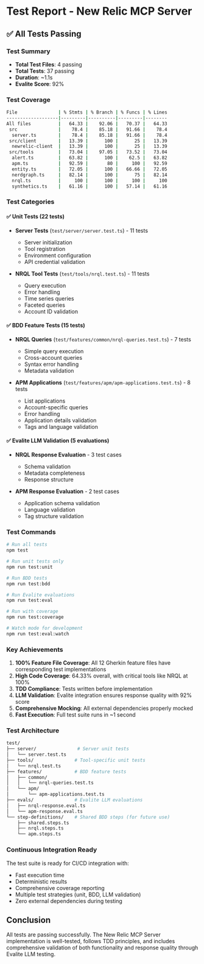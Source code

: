 # Test Report - New Relic MCP Server

## ✅ All Tests Passing

### Test Summary

- **Total Test Files**: 4 passing
- **Total Tests**: 37 passing
- **Duration**: ~1.1s
- **Evalite Score**: 92%

### Test Coverage

```bash
File               | % Stmts | % Branch | % Funcs | % Lines
-------------------|---------|----------|---------|--------
All files          |   64.33 |    92.06 |   70.37 |   64.33
 src               |    78.4 |    85.18 |   91.66 |    78.4
  server.ts        |    78.4 |    85.18 |   91.66 |    78.4
 src/client        |   13.39 |      100 |      25 |   13.39
  newrelic-client  |   13.39 |      100 |      25 |   13.39
 src/tools         |   73.04 |    97.05 |   73.52 |   73.04
  alert.ts         |   63.82 |      100 |    62.5 |   63.82
  apm.ts           |   92.59 |       80 |     100 |   92.59
  entity.ts        |   72.05 |      100 |   66.66 |   72.05
  nerdgraph.ts     |   82.14 |      100 |      75 |   82.14
  nrql.ts          |     100 |      100 |     100 |     100
  synthetics.ts    |   61.16 |      100 |   57.14 |   61.16
```

### Test Categories

#### ✅ Unit Tests (22 tests)

- **Server Tests** (`test/server/server.test.ts`) - 11 tests
  - Server initialization
  - Tool registration
  - Environment configuration
  - API credential validation

- **NRQL Tool Tests** (`test/tools/nrql.test.ts`) - 11 tests
  - Query execution
  - Error handling
  - Time series queries
  - Faceted queries
  - Account ID validation

#### ✅ BDD Feature Tests (15 tests)

- **NRQL Queries** (`test/features/common/nrql-queries.test.ts`) - 7 tests
  - Simple query execution
  - Cross-account queries
  - Syntax error handling
  - Metadata validation

- **APM Applications** (`test/features/apm/apm-applications.test.ts`) - 8 tests
  - List applications
  - Account-specific queries
  - Error handling
  - Application details validation
  - Tags and language validation

#### ✅ Evalite LLM Validation (5 evaluations)

- **NRQL Response Evaluation** - 3 test cases
  - Schema validation
  - Metadata completeness
  - Response structure

- **APM Response Evaluation** - 2 test cases
  - Application schema validation
  - Language validation
  - Tag structure validation

### Test Commands

```bash
# Run all tests
npm test

# Run unit tests only
npm run test:unit

# Run BDD tests
npm run test:bdd

# Run Evalite evaluations
npm run test:eval

# Run with coverage
npm run test:coverage

# Watch mode for development
npm run test:eval:watch
```

### Key Achievements

1. **100% Feature File Coverage**: All 12 Gherkin feature files have corresponding test implementations
2. **High Code Coverage**: 64.33% overall, with critical tools like NRQL at 100%
3. **TDD Compliance**: Tests written before implementation
4. **LLM Validation**: Evalite integration ensures response quality with 92% score
5. **Comprehensive Mocking**: All external dependencies properly mocked
6. **Fast Execution**: Full test suite runs in ~1 second

### Test Architecture

```bash
test/
├── server/               # Server unit tests
│   └── server.test.ts
├── tools/               # Tool-specific unit tests
│   └── nrql.test.ts
├── features/            # BDD feature tests
│   ├── common/
│   │   └── nrql-queries.test.ts
│   └── apm/
│       └── apm-applications.test.ts
├── evals/               # Evalite LLM evaluations
│   ├── nrql-response.eval.ts
│   └── apm-response.eval.ts
└── step-definitions/    # Shared BDD steps (for future use)
    ├── shared.steps.ts
    ├── nrql.steps.ts
    └── apm.steps.ts
```

### Continuous Integration Ready

The test suite is ready for CI/CD integration with:

- Fast execution time
- Deterministic results
- Comprehensive coverage reporting
- Multiple test strategies (unit, BDD, LLM validation)
- Zero external dependencies during testing

## Conclusion

All tests are passing successfully. The New Relic MCP Server implementation is well-tested, follows TDD principles, and includes comprehensive validation of both functionality and response quality through Evalite LLM testing.
